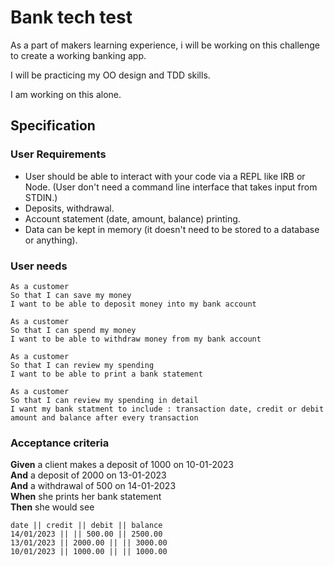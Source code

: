 # Bank tech test

As a part of makers learning experience, i will be working on this challenge to create a working banking app. 

I will be practicing my OO design and TDD skills.

I am working on this alone. 

## Specification

### User Requirements

* User should be able to interact with your code via a REPL like IRB or Node.  (User don't need a command line interface that takes input from STDIN.)
* Deposits, withdrawal.
* Account statement (date, amount, balance) printing.
* Data can be kept in memory (it doesn't need to be stored to a database or anything).

### User needs
```
As a customer
So that I can save my money
I want to be able to deposit money into my bank account
```
```
As a customer
So that I can spend my money
I want to be able to withdraw money from my bank account
```
```
As a customer
So that I can review my spending
I want to be able to print a bank statement
```
```
As a customer
So that I can review my spending in detail
I want my bank statment to include : transaction date, credit or debit amount and balance after every transaction 
```

### Acceptance criteria

**Given** a client makes a deposit of 1000 on 10-01-2023  
**And** a deposit of 2000 on 13-01-2023  
**And** a withdrawal of 500 on 14-01-2023  
**When** she prints her bank statement  
**Then** she would see

```
date || credit || debit || balance
14/01/2023 || || 500.00 || 2500.00
13/01/2023 || 2000.00 || || 3000.00
10/01/2023 || 1000.00 || || 1000.00
```
